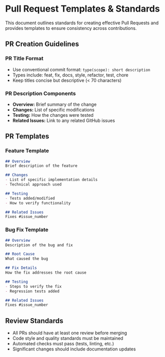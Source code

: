 # Pull Request Templates & Standards

This document outlines standards for creating effective Pull Requests and provides templates to ensure consistency across contributions.

## PR Creation Guidelines

### PR Title Format
- Use conventional commit format: `type(scope): short description`
- Types include: feat, fix, docs, style, refactor, test, chore
- Keep titles concise but descriptive (< 70 characters)

### PR Description Components
- **Overview:** Brief summary of the change
- **Changes:** List of specific modifications
- **Testing:** How the changes were tested
- **Related Issues:** Link to any related GitHub issues

## PR Templates

### Feature Template
```md
## Overview
Brief description of the feature

## Changes
- List of specific implementation details
- Technical approach used

## Testing
- Tests added/modified
- How to verify functionality

## Related Issues
Fixes #issue_number
```

### Bug Fix Template
```md
## Overview
Description of the bug and fix

## Root Cause
What caused the bug

## Fix Details
How the fix addresses the root cause

## Testing
- Steps to verify the fix
- Regression tests added

## Related Issues
Fixes #issue_number
```

## Review Standards
- All PRs should have at least one review before merging
- Code style and quality standards must be maintained
- Automated checks must pass (tests, linting, etc.)
- Significant changes should include documentation updates